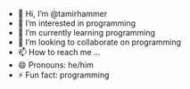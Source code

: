 - 👋 Hi, I’m @tamirhammer
- 👀 I’m interested in programming
- 🌱 I’m currently learning programming
- 💞️ I’m looking to collaborate on programming
- 📫 How to reach me ...
- 😄 Pronouns: he/him
- ⚡ Fun fact: programming

<!---
tamirhammer/tamirhammer is a ✨ special ✨ repository because its `README.md` (this file) appears on your GitHub profile.
You can click the Preview link to take a look at your changes.
--->
